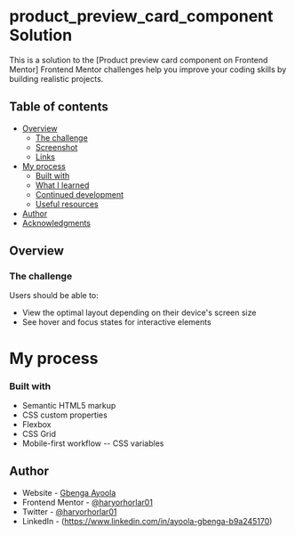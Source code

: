 # product_preview_card_component Solution
This is a solution to the [Product preview card component on Frontend Mentor] Frontend Mentor challenges help you improve your coding skills by building realistic projects. 

## Table of contents
- [Overview](#overview)
  - [The challenge](#the-challenge)
  - [Screenshot](#screenshot)
  - [Links](#links)
- [My process](#my-process)
  - [Built with](#built-with)
  - [What I learned](#what-i-learned)
  - [Continued development](#continued-development)
  - [Useful resources](#useful-resources)
- [Author](#author)
- [Acknowledgments](#acknowledgments)

## Overview
### The challenge

Users should be able to:

- View the optimal layout depending on their device's screen size
- See hover and focus states for interactive elements

# My process

### Built with

- Semantic HTML5 markup
- CSS custom properties
- Flexbox
- CSS Grid
- Mobile-first workflow
-- CSS variables

## Author

- Website - [Gbenga Ayoola](https://www.your-site.com)
- Frontend Mentor - [@haryorhorlar01](hhttps://www.frontendmentor.io/profile/Haryorhorlar01)
- Twitter - [@haryorhorlar01](https://twitter.com/haryorhorlar01)
- LinkedIn - (https://www.linkedin.com/in/ayoola-gbenga-b9a245170)
